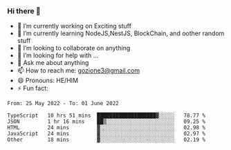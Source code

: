 ### Hi there 👋

<!--
**charlieScript/charlieScript** is a ✨ _special_ ✨ repository because its `README.md` (this file) appears on your GitHub profile.

Here are some ideas to get you started: -->

- 🔭 I’m currently working on Exciting stuff
- 🌱 I’m currently learning NodeJS,NestJS, BlockChain, and oother random stuff
- 👯 I’m looking to collaborate on anything
- 🤔 I’m looking for help with ...
- 💬 Ask me about anything
- 📫 How to reach me: gozione3@gmail.com
- 😄 Pronouns: HE/HIM
- ⚡ Fun fact: 
<!--START_SECTION:waka-->

```text
From: 25 May 2022 - To: 01 June 2022

TypeScript   10 hrs 51 mins  ███████████████████▓░░░░░   78.77 %
JSON         1 hr 16 mins    ██▒░░░░░░░░░░░░░░░░░░░░░░   09.25 %
HTML         24 mins         ▓░░░░░░░░░░░░░░░░░░░░░░░░   02.98 %
JavaScript   24 mins         ▓░░░░░░░░░░░░░░░░░░░░░░░░   02.97 %
Other        18 mins         ▓░░░░░░░░░░░░░░░░░░░░░░░░   02.19 %
```

<!--END_SECTION:waka-->
